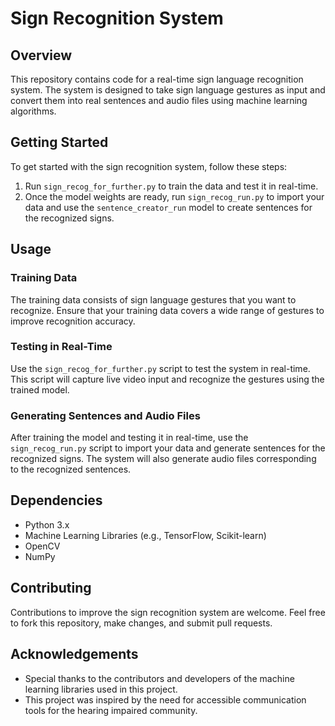 # Sign Recognition System 

## Overview
This repository contains code for a real-time sign language recognition system. The system is designed to take sign language gestures as input and convert them into real sentences and audio files using machine learning algorithms.

## Getting Started
To get started with the sign recognition system, follow these steps:

1. Run `sign_recog_for_further.py` to train the data and test it in real-time.
2. Once the model weights are ready, run `sign_recog_run.py` to import your data and use the `sentence_creator_run` model to create sentences for the recognized signs.

## Usage
### Training Data
The training data consists of sign language gestures that you want to recognize. Ensure that your training data covers a wide range of gestures to improve recognition accuracy.

### Testing in Real-Time
Use the `sign_recog_for_further.py` script to test the system in real-time. This script will capture live video input and recognize the gestures using the trained model.

### Generating Sentences and Audio Files
After training the model and testing it in real-time, use the `sign_recog_run.py` script to import your data and generate sentences for the recognized signs. The system will also generate audio files corresponding to the recognized sentences.

## Dependencies
- Python 3.x
- Machine Learning Libraries (e.g., TensorFlow, Scikit-learn)
- OpenCV
- NumPy

## Contributing
Contributions to improve the sign recognition system are welcome. Feel free to fork this repository, make changes, and submit pull requests.

## Acknowledgements
- Special thanks to the contributors and developers of the machine learning libraries used in this project.
- This project was inspired by the need for accessible communication tools for the hearing impaired community.
